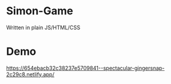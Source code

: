 # Simon-Game

Written in plain JS/HTML/CSS

# Demo
https://654ebacb32c38237e5709841--spectacular-gingersnap-2c29c8.netlify.app/
